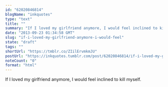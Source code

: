 ```yaml
---
id: "62020846814"
blogName: "inkquotes"
type: "text"
title: ""
summary: "If I loved my girlfriend anymore, I would feel inclined to kill myself. "
date: "2013-09-23 01:34:58 GMT"
slug: "if-i-loved-my-girlfriend-anymore-i-would-feel"
state: "draft"
tags: ""
shortUrl: "https://tmblr.co/ZIilErvmkmJU"
postUrl: "https://inkquotes.tumblr.com/post/62020846814/if-i-loved-my-girlfriend-anymore-i-would-feel"
noteCount: "0"
format: "html"
---
```


If I loved my girlfriend anymore, I would feel inclined to kill myself.